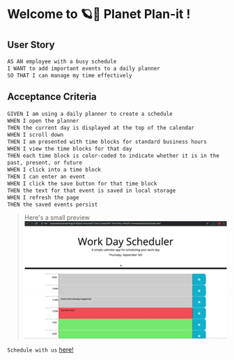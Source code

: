 # Welcome to 🪐📅 Planet Plan-it !



## User Story
```
AS AN employee with a busy schedule
I WANT to add important events to a daily planner
SO THAT I can manage my time effectively
```

## Acceptance Criteria

```
GIVEN I am using a daily planner to create a schedule
WHEN I open the planner
THEN the current day is displayed at the top of the calendar
WHEN I scroll down
THEN I am presented with time blocks for standard business hours
WHEN I view the time blocks for that day
THEN each time block is color-coded to indicate whether it is in the past, present, or future
WHEN I click into a time block
THEN I can enter an event
WHEN I click the save button for that time block
THEN the text for that event is saved in local storage
WHEN I refresh the page
THEN the saved events persist
```


> Here's a small preview
![Schedular mock-up](https://raw.githubusercontent.com/VAalchemist/planetPlan-it/main/assets/images/mock-up.gif)

 `Schedule with us` [here!](https://vaalchemist.github.io/planetPlan-it/)
